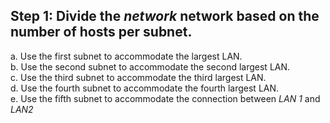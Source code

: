 ## Step 1: Divide the *network* network based on the number of hosts per subnet.
a. Use the first subnet to accommodate the largest LAN.<br>b. Use the second subnet to accommodate the second largest LAN.<br>c. Use the third subnet to accommodate the third largest LAN.<br>d. Use the fourth subnet to accommodate the fourth largest LAN.<br>e. Use the fifth subnet to accommodate the connection between *LAN 1* and *LAN2*


